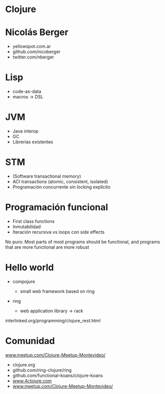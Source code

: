 <!SLIDE title-slide>

# Clojure #

<!SLIDE bullets>
# Nicolás Berger #

  * yellowspot.com.ar
  * github.com/nicoberger
  * twitter.com/nberger

<!SLIDE bullets>

# Lisp #

  * code-as-data
  * macros -> DSL


<!SLIDE bullets>

# JVM #
  * Java interop
  * GC
  * Librerías existentes

<!SLIDE bullets>

# STM #
  * (Software transactional memory)
  * ACI transactions (atomic, consistent, isolated)
  * Programación concurrente sin locking explícito

<!SLIDE bullets>

# Programación funcional #
  * First class functions
  * Inmutabilidad
  * Iteración recursiva vs loops con side effects

No puro: Most parts of most programs should be functional, and programs
that are more functional are more robust

<!SLIDE bullets>
# Hello world #

* compojure
  * small web framework based on ring

* ring
  * web application library -> rack

interlinked.org/programming/clojure_rest.html

<!SLIDE bullets>

# Comunidad #

www.meetup.com/Clojure-Meetup-Montevideo/

<!SLIDE bullets>

* clojure.org
* github.com/ring-clojure/ring
* github.com/functional-koans/clojure-koans
* www.4clojure.com
* www.meetup.com/Clojure-Meetup-Montevideo/

